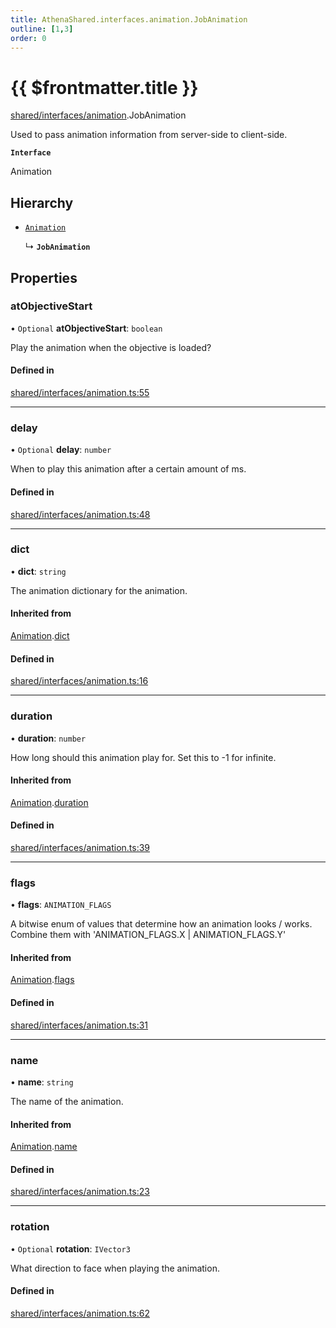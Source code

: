 ```yaml
---
title: AthenaShared.interfaces.animation.JobAnimation
outline: [1,3]
order: 0
---
```


# {{ $frontmatter.title }}


[shared/interfaces/animation](../modules/shared_interfaces_animation.md).JobAnimation

Used to pass animation information from server-side to client-side.

**`Interface`**

Animation

## Hierarchy

- [`Animation`](shared_interfaces_animation_Animation.md)

  ↳ **`JobAnimation`**

## Properties

### atObjectiveStart

• `Optional` **atObjectiveStart**: `boolean`

Play the animation when the objective is loaded?

#### Defined in

[shared/interfaces/animation.ts:55](https://github.com/Stuyk/altv-athena/blob/fd05e62/src/core/shared/interfaces/animation.ts#L55)

___

### delay

• `Optional` **delay**: `number`

When to play this animation after a certain amount of ms.

#### Defined in

[shared/interfaces/animation.ts:48](https://github.com/Stuyk/altv-athena/blob/fd05e62/src/core/shared/interfaces/animation.ts#L48)

___

### dict

• **dict**: `string`

The animation dictionary for the animation.

#### Inherited from

[Animation](shared_interfaces_animation_Animation.md).[dict](shared_interfaces_animation_Animation.md#dict)

#### Defined in

[shared/interfaces/animation.ts:16](https://github.com/Stuyk/altv-athena/blob/fd05e62/src/core/shared/interfaces/animation.ts#L16)

___

### duration

• **duration**: `number`

How long should this animation play for.
Set this to -1 for infinite.

#### Inherited from

[Animation](shared_interfaces_animation_Animation.md).[duration](shared_interfaces_animation_Animation.md#duration)

#### Defined in

[shared/interfaces/animation.ts:39](https://github.com/Stuyk/altv-athena/blob/fd05e62/src/core/shared/interfaces/animation.ts#L39)

___

### flags

• **flags**: `ANIMATION_FLAGS`

A bitwise enum of values that determine how an animation looks / works.
Combine them with 'ANIMATION_FLAGS.X | ANIMATION_FLAGS.Y'

#### Inherited from

[Animation](shared_interfaces_animation_Animation.md).[flags](shared_interfaces_animation_Animation.md#flags)

#### Defined in

[shared/interfaces/animation.ts:31](https://github.com/Stuyk/altv-athena/blob/fd05e62/src/core/shared/interfaces/animation.ts#L31)

___

### name

• **name**: `string`

The name of the animation.

#### Inherited from

[Animation](shared_interfaces_animation_Animation.md).[name](shared_interfaces_animation_Animation.md#name)

#### Defined in

[shared/interfaces/animation.ts:23](https://github.com/Stuyk/altv-athena/blob/fd05e62/src/core/shared/interfaces/animation.ts#L23)

___

### rotation

• `Optional` **rotation**: `IVector3`

What direction to face when playing the animation.

#### Defined in

[shared/interfaces/animation.ts:62](https://github.com/Stuyk/altv-athena/blob/fd05e62/src/core/shared/interfaces/animation.ts#L62)
